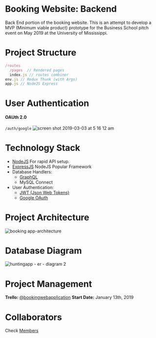 # Booking Website: Backend

Back End portion of the booking website. This is an attempt to develop a MVP (Minimum viable product) prototype for the Business School pitch event on May 2019 at the University of Mississippi.

# Project Structure

```js
/routes
  /pages  // Rendered pages
  index.js // routes combiner
env.js // Redux Thunk (with Args)
app.js // NodeJS Express
```

# User Authentication

#### OAUth 2.0

`/auth/google`
![screen shot 2019-03-03 at 5 16 12 am](https://user-images.githubusercontent.com/16644017/53694371-88f80600-3d73-11e9-8044-fffb8ae37f38.png)

# Technology Stack

- [NodeJS](https://nodejs.org) For rapid API setup.
- [ExpressJS](https://expressjs.com) NodeJS Popular Framework
- Database Handlers:
  - [GraphQL](https://graphql.org/)
  - MySQL Connect
- User Authentication:
  - [JWT (Json Web Tokens)](https://jwt.io)
  - [Google OAuth](https://cloud.google.com/nodejs/getting-started/authenticate-users)

# Project Architecture

![booking app-architecture](https://user-images.githubusercontent.com/16644017/53531619-42778280-3ab9-11e9-88b9-b50b4b151840.jpg)

# Database Diagram

![huntingapp - er - diagram 2](https://user-images.githubusercontent.com/16644017/53531379-c2e9b380-3ab8-11e9-9c08-00f5e0306757.jpg)

# Project Management

**Trello:** [@bookingwebapplication](https://trello.com/bookingwebapplication)
**Start Date:** January 13th, 2019

# Collaborators

Check [Members](./CONTRIBUTING.md)
